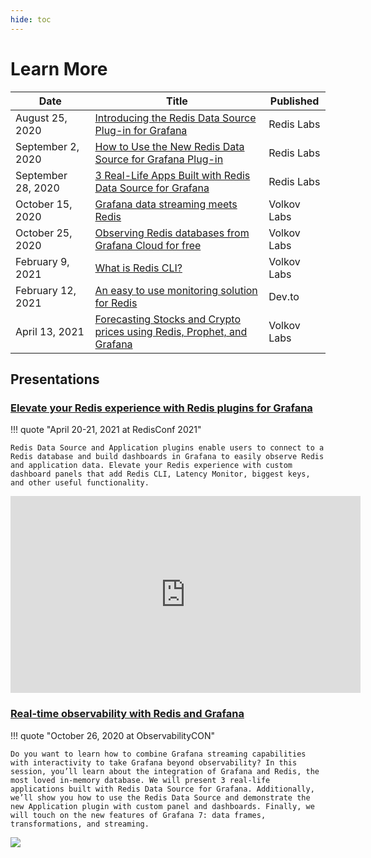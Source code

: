 ```yaml
---
hide: toc
---
```


# Learn More

| Date               | Title                                                                                                                                                                              | Published   |
| ------------------ | ---------------------------------------------------------------------------------------------------------------------------------------------------------------------------------- | ----------- |
| August 25, 2020    | [Introducing the Redis Data Source Plug-in for Grafana](https://redislabs.com/blog/introducing-the-redis-data-source-plug-in-for-grafana/)                                         | Redis Labs  |
| September 2, 2020  | [How to Use the New Redis Data Source for Grafana Plug-in](https://redislabs.com/blog/how-to-use-the-new-redis-data-source-for-grafana-plug-in/)                                   | Redis Labs  |
| September 28, 2020 | [3 Real-Life Apps Built with Redis Data Source for Grafana](https://redislabs.com/blog/3-real-life-apps-built-with-redis-data-source-for-grafana/)                                 | Redis Labs  |
| October 15, 2020   | [Grafana data streaming meets Redis](https://volkovlabs.com/grafana-data-streaming-meets-redis-d89f2bc25339)                                                                       | Volkov Labs |
| October 25, 2020   | [Observing Redis databases from Grafana Cloud for free](https://volkovlabs.com/observing-redis-databases-from-grafana-cloud-for-free-7b244e63407d)                                 | Volkov Labs |
| February 9, 2021   | [What is Redis CLI?](https://volkovlabs.com/what-is-redis-cli-c4894d5531a0)                                                                                                        | Volkov Labs |
| February 12, 2021  | [An easy to use monitoring solution for Redis](https://dev.to/abhirockzz/an-easy-to-use-monitoring-solution-for-redis-1hca)                                                        | Dev.to      |
| April 13, 2021     | [Forecasting Stocks and Crypto prices using Redis, Prophet, and Grafana](https://volkovlabs.com/forecasting-stocks-and-crypto-prices-using-redis-prophet-and-grafana-b1630638d469) | Volkov Labs |

## Presentations

### [Elevate your Redis experience with Redis plugins for Grafana](https://redisconf.com/redisconf21/modules/85406/agenda/session/265347)

!!! quote "April 20-21, 2021 at RedisConf 2021"

    Redis Data Source and Application plugins enable users to connect to a Redis database and build dashboards in Grafana to easily observe Redis and application data. Elevate your Redis experience with custom dashboard panels that add Redis CLI, Latency Monitor, biggest keys, and other useful functionality.

<div class="video-wrapper">
<iframe width="560" height="315" src="https://www.youtube.com/embed/LquDQyEncLE" title="Elevate your Redis experience with Redis plugins for Grafana" frameborder="0" allow="accelerometer; autoplay; clipboard-write; encrypted-media; gyroscope; picture-in-picture" allowfullscreen></iframe>
</div>

### [Real-time observability with Redis and Grafana](https://grafana.com/go/observabilitycon/real-time-observability-with-redis-and-grafana/)

!!! quote "October 26, 2020 at ObservabilityCON"

    Do you want to learn how to combine Grafana streaming capabilities with interactivity to take Grafana beyond observability? In this session, you’ll learn about the integration of Grafana and Redis, the most loved in-memory database. We will present 3 real-life applications built with Redis Data Source for Grafana. Additionally, we’ll show you how to use the Redis Data Source and demonstrate the new Application plugin with custom panel and dashboards. Finally, we will touch on the new features of Grafana 7: data frames, transformations, and streaming.

<a title="Real-time observability with Redis and Grafana" href="https://grafana.com/go/observabilitycon/real-time-observability-with-redis-and-grafana/"><img class="sandwich" src="/images/learn-more/observability-con-2020.png"></a>

